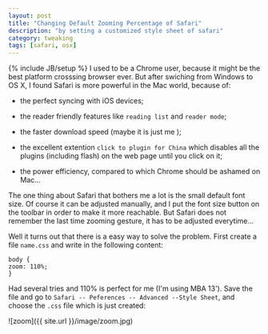 ```yaml
---
layout: post
title: "Changing Default Zooming Percentage of Safari"
description: "by setting a customized style sheet of safari"
category: tweaking
tags: [safari, osx]
---
```

{% include JB/setup %}
I used to be a Chrome user, because it might be the best platform crosssing browser ever. But after swiching from Windows to OS X, I found Safari is more powerful in the Mac world, because of:
* the perfect syncing with iOS devices;

* the reader friendly features like `reading list` and `reader mode`;

* the faster download speed (maybe it is just me );

* the excellent extention `click to plugin for China` which disables all the plugins (including flash) on the web page until you click on it;

* the power efficiency, compared to which Chrome should be ashamed on Mac...

The one thing about Safari that bothers me a lot is the small default font size. Of course it can be adjusted manually, and I put the font size button on the toolbar in order to make it more reachable. But Safari does not remember the last time zooming gesture, it has to be adjusted everytime...

Well it turns out that there is a easy way to solve the problem. First create a file `name.css` and write in the following content:

~~~
body {
zoom: 110%;
}
~~~

Had several tries and 110% is perfect for me (I'm using MBA 13'). Save the file and go to `Safari -- Peferences -- Advanced --Style Sheet`, and choose the `.css` file which is just created:

![zoom]({{ site.url }}/image/zoom.jpg)